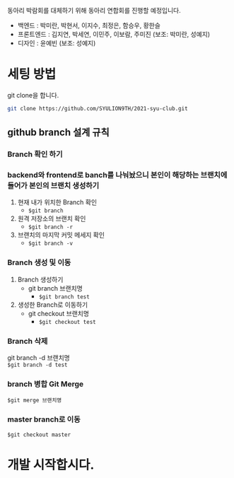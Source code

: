 동아리 박람회를 대체하기 위해 동아리 연합회를 진행할 예정입니다.  

- 백엔드 : 박미란, 박현서, 이지수, 최정은, 함승우, 황한슬
- 프론트엔드 : 김지연, 박세연, 이민주, 이보람, 주미진 (보조: 박미란, 성예지)
- 디자인 : 윤예빈 (보조: 성예지)


# 세팅 방법
git clone을 합니다. 
```bash
git clone https://github.com/SYULION9TH/2021-syu-club.git
```
## github branch 설계 규칙
### Branch 확인 하기
### backend와 frontend로 banch를 나눠놨으니 본인이 해당하는 브랜치에 들어가 본인의 브랜치 생성하기 

1. 현재 내가 위치한 Branch 확인
   - `$git branch`
2. 원격 저장소의 브랜치 확인
   - `$git branch -r`
3. 브랜치의 마지막 커밋 메세지 확인
   - `$git branch -v`

### Branch 생성 및 이동
1. Branch 생성하기
    - git branch 브랜치명
        - `$git branch test`
2. 생성한 Branch로 이동하기
    - git checkout 브랜치명
        - `$git checkout test`

### Branch 삭제
git branch -d 브랜치명  
`$git branch -d test`

### branch 병합 Git Merge
`$git merge 브랜치명`

### master branch로 이동
`$git checkout master`

# 개발 시작합시다.  
